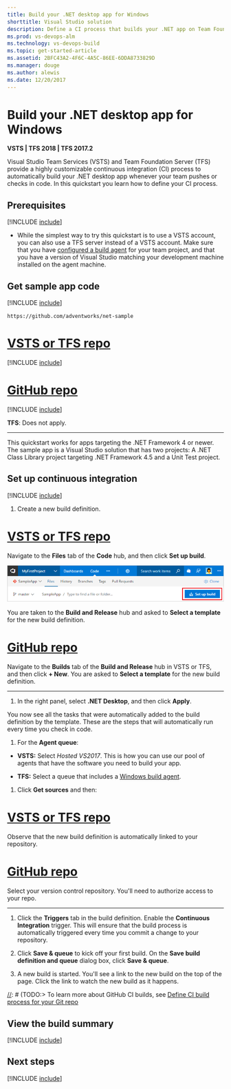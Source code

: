 ```yaml
---
title: Build your .NET desktop app for Windows
shorttitle: Visual Studio solution
description: Define a CI process that builds your .NET app on Team Foundation Server and VSTS.
ms.prod: vs-devops-alm
ms.technology: vs-devops-build
ms.topic: get-started-article
ms.assetid: 2BFC43A2-4F6C-4A5C-86EE-6DDA8733829D
ms.manager: douge
ms.author: alewis
ms.date: 12/20/2017
---
```

[//]: # (monikerRange: '>= tfs-2017')

# Build your .NET desktop app for Windows

**VSTS | TFS 2018 | TFS 2017.2**

Visual Studio Team Services (VSTS) and Team Foundation Server (TFS) provide a highly customizable continuous integration (CI) process to automatically build your .NET desktop app whenever your team pushes or checks in code. In this quickstart you learn how to define your CI process.

## Prerequisites

[!INCLUDE [include](../../_shared/ci-cd-prerequisites-vsts.md)]

* While the simplest way to try this quickstart is to use a VSTS account, you can also use a TFS server instead of a VSTS account. Make sure that you have [configured a build agent](../../actions/agents/v2-windows.md) for your team project, and that you have a version of Visual Studio matching your development machine installed on the agent machine.

## Get sample app code

[!INCLUDE [include](../_shared/get-sample-code-intro.md)]

```
https://github.com/adventworks/net-sample
```

# [VSTS or TFS repo](#tab/vsts)

[!INCLUDE [include](../_shared/get-sample-code-vsts-tfs-2017-update-2.md)]

# [GitHub repo](#tab/github)

[//]: # (::: moniker range="vsts")

[!INCLUDE [include](../_shared/get-sample-code-github.md)]

[//]: # (::: moniker-end)

[//]: # (::: moniker range="< vsts")

**TFS**: Does not apply.

[//]: # (::: moniker-end)

---

This quickstart works for apps targeting the .NET Framework 4 or newer. The sample app is a Visual Studio solution that has two projects: A .NET Class Library project targeting .NET Framework 4.5 and a Unit Test project.

## Set up continuous integration

[!INCLUDE [include](../../_shared/ci-quickstart-intro.md)]

[//]: # (TODO: Restore use of includes when we get support for using them in a list.)

1. Create a new build definition.

 # [VSTS or TFS repo](#tab/vsts)

 Navigate to the **Files** tab of the **Code** hub, and then click **Set up build**.

 ![Screenshot showing button to set up build for a repository](../_shared/_img/set-up-first-build-from-code-hub.png)

 You are taken to the **Build and Release** hub and asked to **Select a template** for the new build definition.

 # [GitHub repo](#tab/github)

 Navigate to the **Builds** tab of the **Build and Release** hub in VSTS or TFS, and then click **+ New**. You are asked to **Select a template** for the new build definition.

 ---

1. In the right panel, select **.NET Desktop**, and then click **Apply**.

 You now see all the tasks that were automatically added to the build definition by the template. These are the steps that will automatically run every time you check in code.

1. For the **Agent queue**:

 * **VSTS:** Select _Hosted VS2017_. This is how you can use our pool of agents that have the software you need to build your app.

 * **TFS:** Select a queue that includes a [Windows build agent](../../actions/agents/v2-windows.md).

1. Click **Get sources** and then:

 # [VSTS or TFS repo](#tab/vsts)

 Observe that the new build definition is automatically linked to your repository.

 # [GitHub repo](#tab/github)

 Select your version control repository. You'll need to authorize access to your repo.

 ---

1. Click the **Triggers** tab in the build definition. Enable the **Continuous Integration** trigger. This will ensure that the build process is automatically triggered every time you commit a change to your repository.

1. Click **Save & queue** to kick off your first build. On the **Save build definition and queue** dialog box, click **Save & queue**.

1. A new build is started. You'll see a link to the new build on the top of the page. Click the link to watch the new build as it happens.

 [//]: # (TODO:> [!TIP])
 [//]: # (TODO:> To learn more about GitHub CI builds, see [Define CI build process for your Git repo](#)

## View the build summary

[!INCLUDE [include](../_shared/view-build-summary.md)]

## Next steps

[!INCLUDE [include](../_shared/ci-web-app-next-steps.md)]
